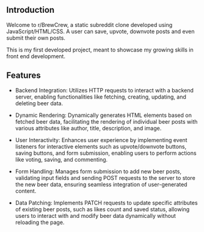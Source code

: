 ## Introduction
Welcome to r/BrewCrew, a static subreddit clone developed using JavaScript/HTML/CSS. 
A user can save, upvote, downvote posts and even submit their own posts.

This is my first developed project, meant to showcase my growing skills in front end development.

## Features
- Backend Integration: Utilizes HTTP requests to interact with a backend server, enabling functionalities like fetching, creating, updating, and deleting beer data.

- Dynamic Rendering: Dynamically generates HTML elements based on fetched beer data, facilitating the rendering of individual beer posts with various attributes like author, title, description, and image.

- User Interactivity: Enhances user experience by implementing event listeners for interactive elements such as upvote/downvote buttons, saving buttons, and form submission, enabling users to perform actions like voting, saving, and commenting.

- Form Handling: Manages form submission to add new beer posts, validating input fields and sending POST requests to the server to store the new beer data, ensuring seamless integration of user-generated content.

- Data Patching: Implements PATCH requests to update specific attributes of existing beer posts, such as likes count and saved status, allowing users to interact with and modify beer data dynamically without reloading the page.
